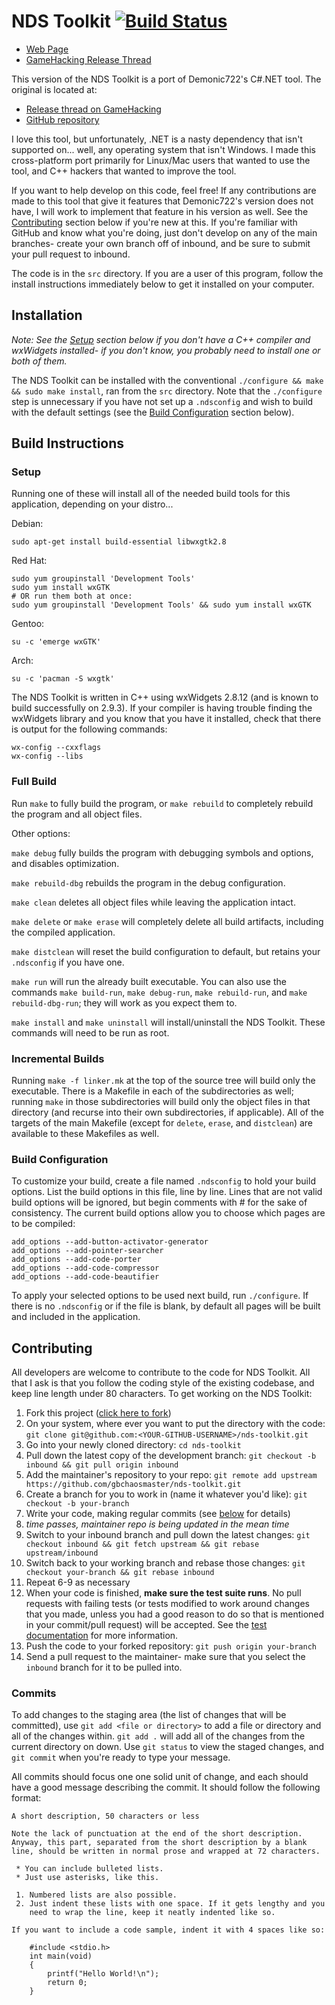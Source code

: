 # NDS Toolkit [![Build Status](https://secure.travis-ci.org/gbchaosmaster/nds-toolkit.png)](http://travis-ci.org/gbchaosmaster/nds-toolkit)

 * [Web Page](http://www.gbchaosmaster.tk/projects/nds_toolkit)
 * [GameHacking Release Thread](http://gamehacking.org/vb/threads/6772-NDS-Toolkit-Cross-Platform)

This version of the NDS Toolkit is a port of Demonic722's C#.NET tool. The
original is located at:

 * [Release thread on GameHacking](http://gamehacking.org/vb/threads/6610-NDS-Hacking-Kit)
 * [GitHub repository](https://github.com/Demonic722/NDS-Toolkit)

I love this tool, but unfortunately, .NET is a nasty dependency that isn't
supported on... well, any operating system that isn't Windows. I made this
cross-platform port primarily for Linux/Mac users that wanted to use the tool,
and C++ hackers that wanted to improve the tool.

If you want to help develop on this code, feel free! If any contributions are
made to this tool that give it features that Demonic722's version does not
have, I will work to implement that feature in his version as well. See the
[Contributing](#contributing) section below if you're new at this. If you're
familiar with GitHub and know what you're doing, just don't develop on any of
the main branches- create your own branch off of inbound, and be sure to
submit your pull request to inbound.

The code is in the ```src``` directory. If you are a user of this program,
follow the install instructions immediately below to get it installed on your
computer.

## Installation

*Note: See the [Setup](#setup) section below if you don't have a C++ compiler
and wxWidgets installed- if you don't know, you probably need to install one or
both of them.*

The NDS Toolkit can be installed with the conventional
```./configure && make && sudo make install```, ran from the ```src```
directory. Note that the ```./configure``` step is unnecessary if you have not
set up a ```.ndsconfig``` and wish to build with the default settings (see
the [Build Configuration](#build-configuration) section below).

## Build Instructions

### Setup

Running one of these will install all of the needed build tools for this
application, depending on your distro...

Debian:

```Shell
sudo apt-get install build-essential libwxgtk2.8
```

Red Hat:

```Shell
sudo yum groupinstall 'Development Tools'
sudo yum install wxGTK
# OR run them both at once:
sudo yum groupinstall 'Development Tools' && sudo yum install wxGTK
```

Gentoo:

```Shell
su -c 'emerge wxGTK'
```

Arch:

```Shell
su -c 'pacman -S wxgtk'
```

The NDS Toolkit is written in C++ using wxWidgets 2.8.12 (and is known to
build successfully on 2.9.3). If your compiler is having trouble finding the
wxWidgets library and you know that you have it installed, check that there is
output for the following commands:

```Shell
wx-config --cxxflags
wx-config --libs
```

### Full Build

Run ```make``` to fully build the program, or ```make rebuild``` to completely
rebuild the program and all object files.

Other options:

```make debug``` fully builds the program with debugging symbols and options,
and disables optimization.

```make rebuild-dbg``` rebuilds the program in the debug configuration.

```make clean``` deletes all object files while leaving the application intact.

```make delete``` or ```make erase``` will completely delete all build
artifacts, including the compiled application.

```make distclean``` will reset the build configuration to default, but retains
your ```.ndsconfig``` if you have one.

```make run``` will run the already built executable. You can also use the
commands ```make build-run```, ```make debug-run```, ```make rebuild-run```,
and ```make rebuild-dbg-run```; they will work as you expect them to.

```make install``` and ```make uninstall``` will install/uninstall
the NDS Toolkit. These commands will need to be run as root.

### Incremental Builds

Running ```make -f linker.mk``` at the top of the source tree will build only
the executable. There is a Makefile in each of the subdirectories as well;
running ```make``` in those subdirectories will build only the object files in
that directory (and recurse into their own subdirectories, if applicable). All
of the targets of the main Makefile (except for ```delete```, ```erase```, and
```distclean```) are available to these Makefiles as well.

### Build Configuration

To customize your build, create a file named ```.ndsconfig``` to hold your
build options. List the build options in this file, line by line. Lines that
are not valid build options will be ignored, but begin comments with # for the
sake of consistency. The current build options allow you to choose which
pages are to be compiled:

```
add_options --add-button-activator-generator
add_options --add-pointer-searcher
add_options --add-code-porter
add_options --add-code-compressor
add_options --add-code-beautifier
```

To apply your selected options to be used next build, run ```./configure```. If
there is no ```.ndsconfig``` or if the file is blank, by default all pages
will be built and included in the application.

## Contributing

All developers are welcome to contribute to the code for NDS Toolkit. All that
I ask is that you follow the coding style of the existing codebase, and keep
line length under 80 characters. To get working on the NDS Toolkit:

 1. Fork this project
([click here to fork](https://github.com/gbchaosmaster/nds-toolkit/fork_select))
 2. On your system, where ever you want to put the directory with the code:
    ```git clone git@github.com:<YOUR-GITHUB-USERNAME>/nds-toolkit.git```
 3. Go into your newly cloned directory: ```cd nds-toolkit```
 4. Pull down the latest copy of the development branch:
    ```git checkout -b inbound && git pull origin inbound```
 5. Add the maintainer's repository to your repo:
```git remote add upstream https://github.com/gbchaosmaster/nds-toolkit.git```
 6. Create a branch for you to work in (name it whatever you'd like):
    ```git checkout -b your-branch```
 7. Write your code, making regular commits (see [below](#commits) for
    details)
 8. *time passes, maintainer repo is being updated in the mean time*
 9. Switch to your inbound branch and pull down the latest changes:
```git checkout inbound && git fetch upstream && git rebase upstream/inbound```
 10. Switch back to your working branch and rebase those changes:
    ```git checkout your-branch && git rebase inbound```
 11. Repeat 6-9 as necessary
 12. When your code is finished, **make sure the test suite runs**. No pull
     requests with failing tests (or tests modified to work around changes that
     you made, unless you had a good reason to do so that is mentioned in your
     commit/pull request) will be accepted. See the
     [test documentation](inbound/tests#readme) for more information.
 13. Push the code to your forked repository: ```git push origin your-branch```
 14. Send a pull request to the maintainer- make sure that you select the
     ```inbound``` branch for it to be pulled into.

### Commits

To add changes to the staging area (the list of changes that will be
committed), use ```git add <file or directory>``` to add a file or directory
and all of the changes within. ```git add .``` will add all of the changes from
the current directory on down. Use ```git status``` to view the staged changes,
and ```git commit``` when you're ready to type your message.

All commits should focus one one solid unit of change, and each should have a
good message describing the commit. It should follow the following format:

```
A short description, 50 characters or less

Note the lack of punctuation at the end of the short description.
Anyway, this part, separated from the short description by a blank
line, should be written in normal prose and wrapped at 72 characters.

 * You can include bulleted lists.
 * Just use asterisks, like this.

 1. Numbered lists are also possible.
 2. Just indent these lists with one space. If it gets lengthy and you
    need to wrap the line, keep it neatly indented like so.

If you want to include a code sample, indent it with 4 spaces like so:

    #include <stdio.h>
    int main(void)
    {
        printf("Hello World!\n");
        return 0;
    }
```
